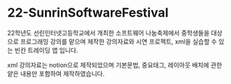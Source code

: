 # 22-SunrinSoftwareFestival
22학년도 선린인터넷고등학교에서 개최한 소프트웨어 나눔축제에서 중학생들을 대상으로   프로그래밍 강의를 맡으며 제작한 강의자료와 시연 프로젝트, xml을 실습할 수 있는 빈칸 트레이딩 앱 입니다.  
  
xml 강의자료는 notion으로 제작되었으며 기본문법, 중요태그, 레이아웃 배치에 관한 얕은 내용만 포함하여 제작하였습니다.
